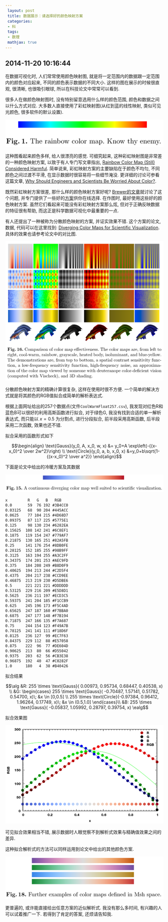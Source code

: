 ```yaml
---
 layout: post
 title: 数据展示：请选择好的颜色映射方案
 categories:
 - 科
 tags:
 - 数理
 mathjax: true
---
```


## 2014-11-20 10:16:44

在数据可视化时, 人们常常使用颜色映射图, 就是将一定范围内的数据跟一定范围内的颜色对应起来,
不同的颜色表示数据的不同大小. 这样的图在展示的时候很直观, 很清晰, 也很吸引眼球, 所以在科技论文中常常可以看到.

很多人在做颜色映射图时, 没有特别留意选用什么样的颜色范围, 颜色和数据之间以什么方式对应.
大多数人直接使用了彩虹映射图(从红到蓝的线性映射, 类似可见光颜色, 很多软件的默认设置). 

![](/pic/ColorMap_Fig_01.png)

这种图看起来颜色多样, 给人很漂亮的感觉. 可细究起来, 这种彩虹映射图是非常差的一种颜色映射方案, 
以致于有人专门写文章指出,  [Rainbow Color Map (Still) Considered Harmful](http://ieeexplore.ieee.org/xpls/abs_all.jsp?arnumber=4118486&tag=1). 
简单说来, 彩虹映射方案的主要缺陷在于颜色不均匀, 不同颜色之间过渡不平滑, 在显示数据时很容易将一些细节淹没.
更详细的讨论可参看这篇文章, [Why Should Engineers and Scientists Be Worried About Color?](http://www.research.ibm.com/people/l/lloydt/color/color.HTM).

既然彩虹映射方案很差, 那什么样的颜色映射方案好呢? [Brewer的文章](https://canvas.uw.edu/courses/952982/files/28347113/download?)就讨论了这个问题, 
并专门提供了一些好的[方案](http://colorbrewer2.org/)供你在线选择. 
在作图时, 最好使用这些好的颜色映射方案. 虽然它们看起来可能没有彩虹映射方案那么炫, 但对于正确反映数据的特征很有帮助, 而这正是科学数据可视化中最重要的一点.

有人还提出了一种被称为分散颜色映射的方案, 并证实效果不错. 
这个方案的论文, 数据, 代码可以在这里找到: [Diverging Color Maps for Scientific Visualization](http://www.sandia.gov/~kmorel/documents/ColorMaps/). 
具体的效果也请参考论文中的对比图.

![](/pic/ColorMap_Fig_16.png)

分散颜色映射方案的精确计算很复杂, 这样在使用时很不方便. 一个简单的解决方式就是将其颜色的RGB值拟合成简单的解析表达式.

根据上面网址给出的257个数据点(文件`CoolWarmFloat257.csv`), 我发现对红色R和蓝色B可以很好的利用高斯函数进行拟合, 
对于绿色G, 我没有找到合适的单一解析表达式, 而只能以 $x=0.5$ 为分割点, 进行分段拟合, 前半段采用高斯函数, 后半段采用二次函数, 效果也还不错.

拟合采用的函数形式如下

$$\begin{align}
\text{Gauss}(y_0, A, x_0, w, x)  &= y_0+A \exp\left(-{(x-x_0)^2 \over 2w^2}\right) \\
\text{Circle}(y_0, a, b, x_0, x) &=y_0+b\sqrt{1-{(x-x_0)^2 \over a^2}}
\end{align}$$

下面是论文中给出的冷暖方案及其数据

![](/pic/ColorMap_Fig_15.png)

	x         R   G   B   RGB
	0.0       59  76 192 #3B4CC0
	0.03125   68  90 204 #445ACC
	0.0625    77 104 215 #4D68D7
	0.09375   87 117 225 #5775E1
	0.125     98 130 234 #6282EA
	0.15625  108 142 241 #6C8EF1
	0.1875   119 154 247 #779AF7
	0.21875  130 165 251 #82A5FB
	0.25     141 176 254 #8DB0FE
	0.28125  152 185 255 #98B9FF
	0.3125   163 194 255 #A3C2FF
	0.34375  174 201 253 #AEC9FD
	0.375    184 208 249 #B8D0F9
	0.40625  194 213 244 #C2D5F4
	0.4375   204 217 238 #CCD9EE
	0.46875  213 219 230 #D5DBE6
	0.5      221 221 221 #DDDDDD
	0.53125  229 216 209 #E5D8D1
	0.5625   236 211 197 #ECD3C5
	0.59375  241 204 185 #F1CCB9
	0.625    245 196 173 #F5C4AD
	0.65625  247 187 160 #F7BBA0
	0.6875   247 177 148 #F7B194
	0.71875  247 166 135 #F7A687
	0.75     244 154 123 #F49A7B
	0.78125  241 141 111 #F18D6F
	0.8125   236 127  99 #EC7F63
	0.84375  229 112  88 #E57058
	0.875    222  96  77 #DE604D
	0.90625  213  80  66 #D55042
	0.9375   203  62  56 #CB3E38
	0.96875  192  40  47 #C0282F
	1.0      180   4  38 #B40426

拟合结果

$$\alg
&R: 255 \times \text{Gauss}(  0.00973, 0.95734, 0.68447, 0.40538, x) \\
&G: \begin{cases}
   255 \times \text{Gauss}( -0.70487, 1.57141, 0.51782, 0.54700, x)\; &x \in [0,0.5] \\
   255 \times \text{Circle}(-0.97384, 0.96412, 1.96264, 0.17749, x)\; &x \in (0.5,1.0]
\end{cases}\\
&B: 255 \times \text{Gauss}( -0.05837, 1.05992, 0.28797, 0.39754, x)
\ealg$$

拟合效果图

![](/pic/ColorMap.png)

可见拟合效果相当不错, 展示数据时人眼觉察不到解析式效果与精确值效果之间的差异.

这种拟合解析式的方法可以同样运用到论文中给出的其他颜色方案. 

![](/pic/ColorMap_Fig_18.png)


更普遍的, 或许能直接给出任意方案的近似解析式.
我没有那么多时间, 有兴趣的人可以试着推广一下.
若得到了肯定的答案, 还烦请告知我.


